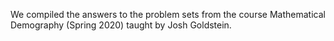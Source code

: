 We compiled the answers to the problem sets from the course Mathematical Demography (Spring 2020) taught by Josh Goldstein. 
